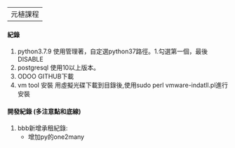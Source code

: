 <table>
    <tr>
        <td>元植課程</td>
    </tr>
</table>

#### 紀錄 
1. python3.7.9 使用管理著，自定選python37路徑。1.勾選第一個，最後DISABLE
2. postgresql  使用10以上版本。
3. ODOO GITHUB下載
4. vm tool 安裝 用虛擬光碟下載到目錄後,使用sudo perl vmware-indatll.pl進行安裝

#### 開發紀錄 (多注意點和底線)
1. bbb新增承租紀錄:
    + 增加py的one2many
